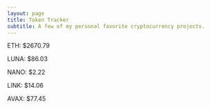 ```yaml
---
layout: page
title: Token Tracker
subtitle: A few of my personal favorite cryptocurrency projects.
---
```


<!--BEGINCRYPTOINPUT-->
ETH: $2670.79

LUNA: $86.03

NANO: $2.22

LINK: $14.06

AVAX: $77.45

<!--ENDCRYPTOINPUT-->
